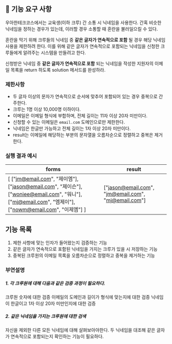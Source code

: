 ## 🚀 기능 요구 사항

우아한테크코스에서는 교육생(이하 크루) 간 소통 시 닉네임을 사용한다. 간혹 비슷한 닉네임을 정하는 경우가 있는데, 이러할 경우 소통할 때 혼란을 불러일으킬 수 있다.

혼란을 막기 위해 크루들의 닉네임 중 **같은 글자가 연속적으로 포함** 될 경우 해당 닉네임 사용을 제한하려 한다. 이를 위해 같은 글자가 연속적으로 포함되는 닉네임을 신청한 크루들에게 알려주는 시스템을 만들려고 한다.


신청받은 닉네임 중 **같은 글자가 연속적으로 포함** 되는 닉네임을 작성한 지원자의 이메일 목록을 return 하도록 solution 메서드를 완성하라.

### 제한사항

- 두 글자 이상의 문자가 연속적으로 순서에 맞추어 포함되어 있는 경우 중복으로 간주한다.
- 크루는 1명 이상 10,000명 이하이다.
- 이메일은 이메일 형식에 부합하며, 전체 길이는 11자 이상 20자 미만이다.
- 신청할 수 있는 이메일은 `email.com` 도메인으로만 제한한다.
- 닉네임은 한글만 가능하고 전체 길이는 1자 이상 20자 미만이다.
- result는 이메일에 해당하는 부분의 문자열을 오름차순으로 정렬하고 중복은 제거한다.

### 실행 결과 예시

| forms | result |
| --- | --- |
| [ ["jm@email.com", "제이엠"], ["jason@email.com", "제이슨"], ["woniee@email.com", "워니"], ["mj@email.com", "엠제이"], ["nowm@email.com", "이제엠"] ] | ["jason@email.com", "jm@email.com", "mj@email.com"] |

## 기능 목록
1. 제한 사항에 맞는 인자가 들어왔는지 검증하는 기능 
2. 같은 글자가 연속적으로 포함된 닉네임을 가지는 크루가 있을 시 저장하는 기능
3. 중복된 크루원의 이메일 목록을 오름차순으로 정렬하고 중복을 제거하는 기능 

###  부연설명

##### 1. 각 크루원에 대해 다음과 같은 검증 과정이 필요하다.
크루원 숫자에 대한 검증
이메일의 도메인과 길이가 형식에 맞는지에 대한 검증
닉네임이 한글이고 1자 이상 20자 미만인지에 대한 검증

##### 2. 같은 닉네임을 가지는 크루원에 대한 검색
자신을 제외한 다른 모든 닉네임에 대해 살펴보아야한다.
두 닉네임을 대조해 같은 글자가 연속적으로 포함되는지 확인하는 기능이 필요하다.
